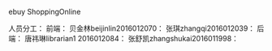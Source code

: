 ebuy ShoppingOnline



人员分工：
前端：
  贝金林beijinlin2016012070：
  张琪zhangqi2016012039：
后端：
  唐祎琳librarian1 2016012084：
  张舒凯zhangshukai2016011998：
